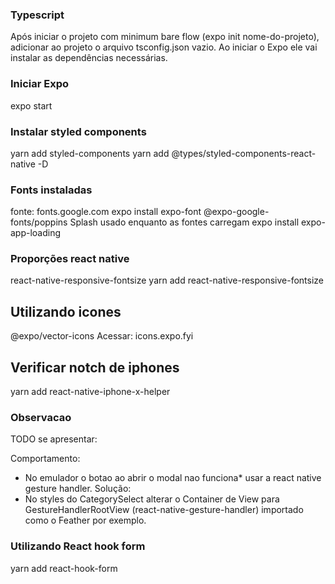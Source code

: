 ### Typescript
Após iniciar o projeto com minimum bare flow (expo init nome-do-projeto), adicionar ao projeto o arquivo tsconfig.json vazio. Ao iniciar o Expo ele vai instalar as dependências necessárias.

### Iniciar Expo
expo start

### Instalar styled components
yarn add styled-components
yarn add @types/styled-components-react-native -D

### Fonts instaladas 
fonte: fonts.google.com
expo install expo-font @expo-google-fonts/poppins
Splash usado enquanto as fontes carregam 
expo install expo-app-loading

### Proporções react native
react-native-responsive-fontsize
yarn add react-native-responsive-fontsize

## Utilizando icones
@expo/vector-icons
Acessar: icons.expo.fyi

## Verificar notch de iphones
yarn add react-native-iphone-x-helper 


### Observacao
TODO se apresentar:

Comportamento:
- No emulador o botao ao abrir o modal nao funciona*
usar a react native gesture handler.
Solução:
- No styles do CategorySelect alterar o Container de View para GestureHandlerRootView (react-native-gesture-handler) importado como o Feather por exemplo.

### Utilizando React hook form
yarn add react-hook-form